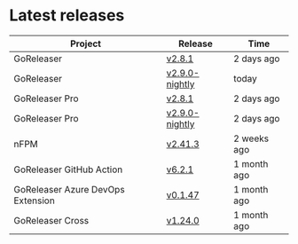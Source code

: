 # Latest releases

| Project                           | Release                                                                                         | Time        |
| --------------------------------- | ----------------------------------------------------------------------------------------------- | ----------- |
| GoReleaser | [v2.8.1](https://github.com/goreleaser/goreleaser/releases/tag/v2.8.1) | 2 days ago |
| GoReleaser | [v2.9.0-nightly](https://github.com/goreleaser/goreleaser/releases/tag/nightly) | today |
| GoReleaser Pro | [v2.8.1](https://github.com/goreleaser/goreleaser-pro/releases/tag/v2.8.1) | 2 days ago |
| GoReleaser Pro | [v2.9.0-nightly](https://github.com/goreleaser/goreleaser-pro/releases/tag/nightly) | 2 days ago |
| nFPM | [v2.41.3](https://github.com/goreleaser/nfpm/releases/tag/v2.41.3) | 2 weeks ago |
| GoReleaser GitHub Action | [v6.2.1](https://github.com/goreleaser/goreleaser-action/releases/tag/v6.2.1) | 1 month ago |
| GoReleaser Azure DevOps Extension | [v0.1.47](https://github.com/goreleaser/goreleaser-azure-devops-extension/releases/tag/v0.1.47) | 1 month ago |
| GoReleaser Cross | [v1.24.0](https://github.com/goreleaser/goreleaser-cross/releases/tag/v1.24.0) | 1 month ago |
